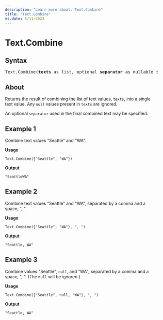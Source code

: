 ```yaml
---
description: "Learn more about: Text.Combine"
title: "Text.Combine"
ms.date: 5/11/2023
---
```

# Text.Combine

## Syntax

<pre>
Text.Combine(<b>texts</b> as list, optional <b>separator</b> as nullable text) as text
</pre>
  
## About

Returns the result of combining the list of text values, `texts`, into a single text value. Any `null` values present in `texts` are ignored.

An optional `separator` used in the final combined text may be specified.

## Example 1

Combine text values "Seattle" and "WA".

**Usage**

```powerquery-m
Text.Combine({"Seattle", "WA"})
```

**Output**

`"SeattleWA"`

## Example 2

Combine text values "Seattle" and "WA", separated by a comma and a space, ", ".

**Usage**

```powerquery-m
Text.Combine({"Seattle", "WA"}, ", ")
```

**Output**

`"Seattle, WA"`

## Example 3

Combine values "Seattle", `null`, and "WA", separated by a comma and a space, ", ". (The `null` will be ignored.)

**Usage**

```powerquery-m
Text.Combine({"Seattle", null, "WA"}, ", ")
```

**Output**

`"Seattle, WA"`

